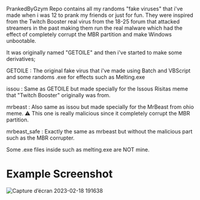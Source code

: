 PrankedByGzym Repo contains all my randoms "fake viruses" that i've made when i was 12 to prank my friends or just for fun. They were inspired from the Twitch Booster real virus from the 18-25 forum that attacked streamers in the past making them run the real malware
which had the effect of completely corrupt the MBR partition and make Windows unbootable.
 
It was originally named "GETOILE" and then i've started to make some derivatives;

GETOILE : The original fake virus that i've made using Batch and VBScript and some randoms .exe for effects such as Melting.exe

issou : Same as GETOILE but made specially for the Issous Risitas meme that "Twitch Booster" originally was from.

mrbeast : Also same as issou but made specially for the MrBeast from ohio meme. ⚠️ This one is really malicious since it completely corrupt the MBR partition.

mrbeast_safe : Exactly the same as mrbeast but without the malicious part such as the MBR corrupter.

Some .exe files inside such as melting.exe are NOT mine.

# Example Screenshot
![Capture d’écran 2023-02-18 191638](https://user-images.githubusercontent.com/125759788/219882110-18778e03-fdfe-4a58-978c-933c0b98bf7b.png)
